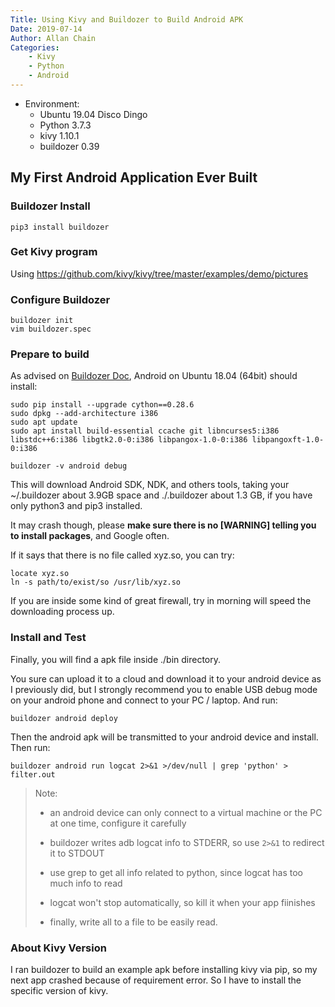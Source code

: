 ```yaml
---
Title: Using Kivy and Buildozer to Build Android APK
Date: 2019-07-14
Author: Allan Chain
Categories:
    - Kivy
    - Python
    - Android
---
```


- Environment: 
    - Ubuntu 19.04 Disco Dingo
    - Python 3.7.3
    - kivy 1.10.1
    - buildozer 0.39

## My First Android Application Ever Built

### Buildozer Install

```shell
pip3 install buildozer
```

### Get Kivy program

Using <https://github.com/kivy/kivy/tree/master/examples/demo/pictures>

### Configure Buildozer

```shell
buildozer init
vim buildozer.spec
```

### Prepare to build

As advised on [Buildozer Doc](https://buildozer.readthedocs.io/en/latest/installation.html), Android on Ubuntu 18.04 (64bit) should install:

```
sudo pip install --upgrade cython==0.28.6
sudo dpkg --add-architecture i386
sudo apt update
sudo apt install build-essential ccache git libncurses5:i386 libstdc++6:i386 libgtk2.0-0:i386 libpangox-1.0-0:i386 libpangoxft-1.0-0:i386
```

```shell
buildozer -v android debug
```

This will download Android SDK, NDK, and others tools, taking your ~/.buildozer about 3.9GB space and ./.buildozer about 1.3 GB, if you have only python3 and pip3 installed.

It may crash though, please **make sure there is no [WARNING] telling you to install packages**, and Google often.

If it says that there is no file called xyz.so, you can try:

```shell
locate xyz.so
ln -s path/to/exist/so /usr/lib/xyz.so
```

If you are inside some kind of great firewall, try in morning will speed the downloading process up.

### Install and Test

Finally, you will find a apk file inside ./bin directory.

You sure can upload it to a cloud and download it to your android device as I previously did, but I strongly recommend you to enable USB debug mode on your android phone and connect to your PC / laptop. And run:

```shell
buildozer android deploy
```

Then the android apk will be transmitted to your android device and install. Then run:

```shell
buildozer android run logcat 2>&1 >/dev/null | grep 'python' > filter.out
```

> Note:
>
> - an android device can only connect to a virtual machine or the PC at one time, configure it carefully
>
> - buildozer writes adb logcat info to STDERR, so use `2>&1` to redirect it to STDOUT
> - use grep to get all info related to python, since logcat has too much info to read
> - logcat won't stop automatically, so kill it when your app fiinishes
> - finally, write all to a file to be easily read.

### About Kivy Version

I ran buildozer to build an example apk before installing kivy via pip, so my next app crashed because of requirement error. So I have to install the specific version of kivy.
